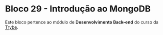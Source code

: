 # Bloco 29 - Introdução ao MongoDB

Este bloco pertence ao módulo de **Desenvolvimento Back-end** do curso da [Trybe](https://www.betrybe.com/).
